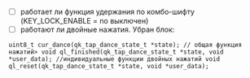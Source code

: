- [ ] работает ли функция удержания по комбо-шифту (KEY_LOCK_ENABLE = no выключен)
- [ ] работают ли двойные нажатия. Убран блок:

`uint8_t cur_dance(qk_tap_dance_state_t *state); // общая функция нажатий>
void ql_finished(qk_tap_dance_state_t *state, void *user_data); //индивидуальные функции двойных нажатий
void ql_reset(qk_tap_dance_state_t *state, void *user_data);`
